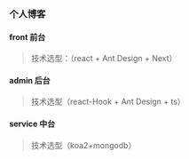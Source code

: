 
### 个人博客
#### front 前台 
> 技术选型：（react + Ant Design + Next）
#### admin 后台
> 技术选型（react-Hook + Ant Design + ts）
#### service 中台
> 技术选型（koa2+mongodb）


